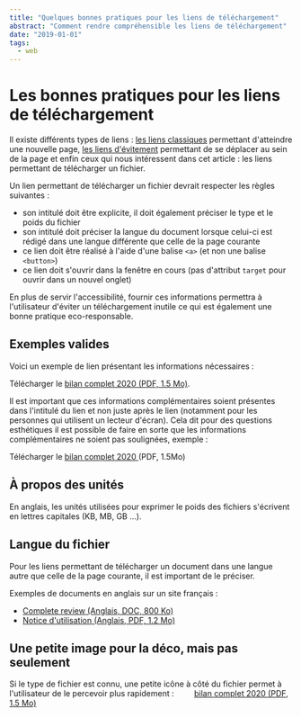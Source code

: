 ```yaml
---
title: "Quelques bonnes pratiques pour les liens de téléchargement"
abstract: "Comment rendre compréhensible les liens de téléchargement"
date: "2019-01-01"
tags:
  - web
---
```


# Les bonnes pratiques pour les liens de téléchargement

Il existe différents types de liens : [les liens classiques](/fr/web/developper/navigation-generale) permettant d'atteindre une nouvelle page, [les liens d'évitement](/fr/articles/liens-evitement) permettant de se déplacer au sein de la page et enfin ceux qui nous intéressent dans cet article : les liens permettant de télécharger un fichier.

Un lien permettant de télécharger un fichier devrait respecter les règles suivantes :

- son intitulé doit être explicite, il doit également préciser le type et le poids du fichier
- son intitulé doit préciser la langue du document lorsque celui-ci est rédigé dans une langue différente que celle de la page courante
- ce lien doit être réalisé à l'aide d'une balise `<a>` (et non une balise `<button>`)
- ce lien doit s'ouvrir dans la fenêtre en cours (pas d'attribut `target` pour ouvrir dans un nouvel onglet)

En plus de servir l'accessibilité, fournir ces informations permettra à l'utilisateur d'éviter un téléchargement inutile ce qui est également une bonne pratique eco-responsable.

## Exemples valides

Voici un exemple de lien présentant les informations nécessaires :  
  
Télécharger le <a href="#">bilan complet 2020 (PDF, 1.5 Mo)</a>.

Il est important que ces informations complémentaires soient présentes dans l'intitulé du lien et non juste après le lien (notamment pour les personnes qui utilisent un lecteur d'écran). Cela dit pour des questions esthétiques il est possible de faire en sorte que les informations complémentaires ne soient pas soulignées, exemple :  
  
Télécharger le <a href="#" style="text-decoration: none"><span style="text-decoration: underline">bilan complet 2020 </span>(PDF, 1.5Mo)</a>

## À propos des unités

En anglais, les unités utilisées pour exprimer le poids des fichiers s'écrivent en lettres capitales (KB, MB, GB ...).

## Langue du fichier

Pour les liens permettant de télécharger un document dans une langue autre que celle de la page courante, il est important de le préciser.  

Exemples de documents en anglais sur un site français :
- <a href="#"><span lang="en">Complete review</span> (Anglais, DOC, 800 Ko)</a>
- <a href="#"><span>Notice d'utilisation</span> (Anglais, PDF, 1.2 Mo)</a>

## Une petite image pour la déco, mais pas seulement

Si le type de fichier est connu, une petite icône à côté du fichier permet à l'utilisateur de le percevoir plus rapidement :
<a style="background-image: url(/images/icons/pdf-icon.svg); background-size: contain; background-repeat: no-repeat; padding-left: 2rem;" href="#">bilan complet 2020 (PDF, 1.5 Mo)</a>